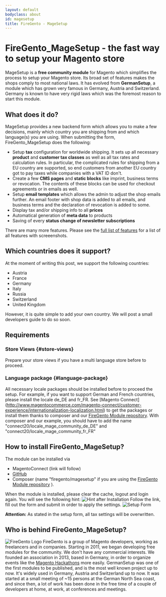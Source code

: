 ```yaml
---
layout: default
bodyclass: about
id: magesetup
title: FireGento - MageSetup
---
```

FireGento_MageSetup - the fast way to setup your Magento store
====================================================
MageSetup is a **free community module** for Magento which simplifies the process to setup your Magento store.
Its broad set of features makes the shops comply to most national laws.
It has evolved from **GermanSetup**, a module which has grown very famous in Germany, Austria and Switzerland. Germany is known to have very rigid laws which was the foremost reason to start this module.

What does it do?
----------------
MageSetup provides a new backend form which allows you to make a few decisions, mainly which country you are shipping from and which language(s) you are using. When submitting the form, FireGento_MageSetup does the following:

* Setup **tax** configuration for worldwide shipping. It sets up all necessary **product** and **customer tax classes** as well as all tax rates and calculation rules.
   In particular, the complicated rules for shipping from a EU country are supported, so end customers from another EU country got to pay taxes while companies with a VAT ID don't.
* Create a few **CMS pages** and **static blocks** like imprint, business terms or revocation. The contents of these blocks can be used for checkout agreements or in emails as well.
* Setup **email templates** which allows the admin to adjust the shop emails further. An email footer with shop data is added to all emails, and business terms and the declaration of revocation is added to some.
* Display tax and/or shipping info to all **prices**
* Automatical generation of **meta data** to products
* Saving of every **status change of newsletter subscriptions**

There are many more features. Please see the [full list of features](https://github.com/firegento/firegento-magesetup/blob/development/docs/features/features.markdown) for a list of all features with screeenshots.

Which countries does it support?
--------------------------------
At the moment of writing this post, we support the following countries:

* Austria
* France
* Germany
* Italy
* Russia
* Switzerland
* United Kingdom

However, it is quite simple to add your own country. We will post a small developers guide to do so soon.

Requirements
-------------------------

### Store Views {#store-views}
Prepare your store views if you have a multi language store before to proceed.

### Language package {#language-package}
All necessary locale packages should be installed before to proceed the setup. For example, if you want to support German and French countries,
please install the locale de_DE and fr_FR. See [Magento Connect] (http://www.magentocommerce.com/magento-connect/customer-experience/internationalization-localization.html) to get the packages or install them thanks to composer and our [FireGento Module repository](http://packages.firegento.com/). With composer and our example, you should have to add the name "connect20/locale_mage_community_de_DE" and "connect20/locale_mage_community_fr_FR"


How to install FireGento_MageSetup?
-------------------------
The module can be installed via

* MagentoConnect (link will follow)
* [GitHub](https://github.com/firegento/firegento-magesetup/)
* Composer (name "firegento/magesetup" if you are using the [FireGento Module repository](http://packages.firegento.com/) ).

When the module is installed, please clear the cache, logout and login again. You will see the following hint:
![Hint after Installation](https://raw.github.com/firegento/firegento-magesetup/development/docs/features/images/install-hint.png "Hint after Installation")
Follow the link, fill out the form and submit in order to apply the settings.
![Setup Form](https://raw.github.com/firegento/firegento-magesetup/development/docs/features/images/setup-overview.png "Setup Form")

**Attention:** As stated in the setup form, all tax settings will be overwritten.

Who is behind FireGento_MageSetup?
----------------------------------
![FireGento Logo](http://www.avs-webentwicklung.de/fileadmin/images/FireGento.png "FireGento Logo")
FireGento is a group of Magento developers, working as freelancers and in companies. Starting in 2011, we began developing free modules for the community.
We don't have any commercial interests. We founded an association in 2013, based in Germany, in order to organize events like the [Magento Hackathons](http://www.mage-hackathon.de/) more easily.
GermanSetup was one of the first modules to be published, and is the most well known project up to now. It's widely used in Germany, Austria and Switzerland up to now.
It was started at a small meeting of ~15 persons at the German North Sea coast, and since then, a lot of work has been done in the free time of a couple of developers at home, at work, at conferences and meetings.
